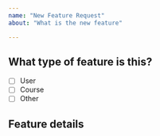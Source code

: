 ```yaml
---
name: "New Feature Request"
about: "What is the new feature"

---
```


## What type of feature is this?
- [ ] User
- [ ] Course
- [ ] Other

## Feature details
